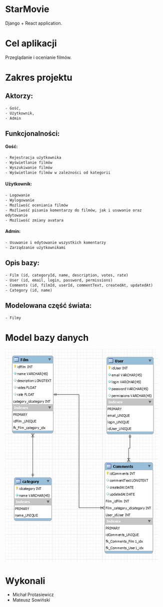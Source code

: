 # StarMovie
  Django + React application.

# Cel aplikacji
  Przeglądanie i ocenianie filmów.

# Zakres projektu
  ## Aktorzy:
    - Gość,
    - Użytkownik,
    - Admin

  ## Funkcjonalności:
  #### Gość:
    - Rejestracja użytkownika
    - Wyświetlanie filmów
    - Wyszukiwanie filmów
    - Wyświetlanie filmów w zależności od kategorii
  #### Użytkownik:
    - Logowanie
    - Wylogowanie
    - Możliwość oceniania filmów
    - Możliwość pisania komentarzy do filmów, jak i usuwanie oraz edytowanie
    - Możliwość zmiany avatara
  #### Admin:
    - Usuwanie i edytowanie wszystkich komentarzy
    - Zarządzanie użytkownikami

  ## Opis bazy:
    - Film (id, categoryId, name, description, votes, rate)
    - User (id, email, login, password, permissions)
    - Comments (id, filmId, userId, commentText, createdAt, updatedAt)
    - Category (id, name)

  ## Modelowana część świata:
    - Filmy

# Model bazy danych
![db_schema](db_schema.png "Schemat bazy danych")

# Wykonali
  - Michał Protasiewicz
  - Mateusz Sowiński

